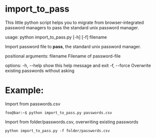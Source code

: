 # import_to_pass
This little python script helps you to migrate from browser-integrated password managers to pass the standard unix password manager.

usage: python import_to_pass.py [-h] [-f] filename

Import password file to **pass**, the standard unix password manager.

positional arguments:
  filename     Filename of password-file

options:
  -h, --help   show this help message and exit
  -f, --force  Overwrite existing passwords without asking

# Example:
Import from passwords.csv
```console
foo@bar:~$ python import_to_pass.py passwords.csv
```
Import from folder/passwords.csv, overwriting existing passwords
```shell
python import_to_pass.py -f folder/passwords.csv
```
